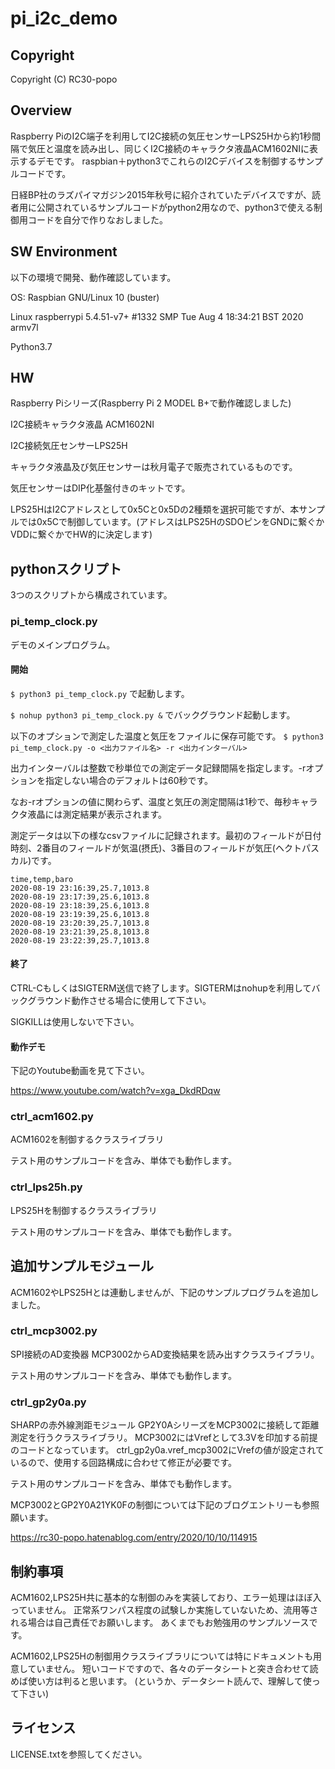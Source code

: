 # pi_i2c_demo
## Copyright
Copyright (C) RC30-popo

## Overview
Raspberry PiのI2C端子を利用してI2C接続の気圧センサーLPS25Hから約1秒間隔で気圧と温度を読み出し、同じくI2C接続のキャラクタ液晶ACM1602NIに表示するデモです。
raspbian＋python3でこれらのI2Cデバイスを制御するサンプルコードです。

日経BP社のラズパイマガジン2015年秋号に紹介されていたデバイスですが、読者用に公開されているサンプルコードがpython2用なので、python3で使える制御用コードを自分で作りなおしました。

## SW Environment
以下の環境で開発、動作確認しています。


OS: Raspbian GNU/Linux 10 (buster)

Linux raspberrypi 5.4.51-v7+ #1332 SMP Tue Aug 4 18:34:21 BST 2020 armv7l

Python3.7

## HW
Raspberry Piシリーズ(Raspberry Pi 2 MODEL B+で動作確認しました)

I2C接続キャラクタ液晶 ACM1602NI

I2C接続気圧センサーLPS25H

キャラクタ液晶及び気圧センサーは秋月電子で販売されているものです。

気圧センサーはDIP化基盤付きのキットです。

LPS25HはI2Cアドレスとして0x5Cと0x5Dの2種類を選択可能ですが、本サンプルでは0x5Cで制御しています。(アドレスはLPS25HのSDOピンをGNDに繋ぐかVDDに繋ぐかでHW的に決定します)


## pythonスクリプト
3つのスクリプトから構成されています。

### pi_temp_clock.py
デモのメインプログラム。

#### 開始

```$ python3 pi_temp_clock.py```
で起動します。

```$ nohup python3 pi_temp_clock.py &```
でバックグラウンド起動します。

以下のオプションで測定した温度と気圧をファイルに保存可能です。
```$ python3 pi_temp_clock.py -o <出力ファイル名> -r <出力インターバル>```

出力インターバルは整数で秒単位での測定データ記録間隔を指定します。-rオプションを指定しない場合のデフォルトは60秒です。

なお-rオプションの値に関わらず、温度と気圧の測定間隔は1秒で、毎秒キャラクタ液晶には測定結果が表示されます。

測定データは以下の様なcsvファイルに記録されます。最初のフィールドが日付時刻、2番目のフィールドが気温(摂氏)、3番目のフィールドが気圧(ヘクトパスカル)です。

```
time,temp,baro
2020-08-19 23:16:39,25.7,1013.8
2020-08-19 23:17:39,25.6,1013.8
2020-08-19 23:18:39,25.6,1013.8
2020-08-19 23:19:39,25.6,1013.8
2020-08-19 23:20:39,25.7,1013.8
2020-08-19 23:21:39,25.8,1013.8
2020-08-19 23:22:39,25.7,1013.8
```


#### 終了
CTRL-CもしくはSIGTERM送信で終了します。SIGTERMはnohupを利用してバックグラウンド動作させる場合に使用して下さい。

SIGKILLは使用しないで下さい。

#### 動作デモ

下記のYoutube動画を見て下さい。

https://www.youtube.com/watch?v=xga_DkdRDqw



### ctrl_acm1602.py
ACM1602を制御するクラスライブラリ

テスト用のサンプルコードを含み、単体でも動作します。

### ctrl_lps25h.py
LPS25Hを制御するクラスライブラリ

テスト用のサンプルコードを含み、単体でも動作します。

## 追加サンプルモジュール
ACM1602やLPS25Hとは連動しませんが、下記のサンプルプログラムを追加しました。

### ctrl_mcp3002.py
SPI接続のAD変換器 MCP3002からAD変換結果を読み出すクラスライブラリ。

テスト用のサンプルコードを含み、単体でも動作します。

### ctrl_gp2y0a.py
SHARPの赤外線測距モジュール GP2Y0AシリーズをMCP3002に接続して距離測定を行うクラスライブラリ。
MCP3002にはVrefとして3.3Vを印加する前提のコードとなっています。
ctrl_gp2y0a.vref_mcp3002にVrefの値が設定されているので、使用する回路構成に合わせて修正が必要です。

テスト用のサンプルコードを含み、単体でも動作します。

MCP3002とGP2Y0A21YK0Fの制御については下記のブログエントリーも参照願います。

https://rc30-popo.hatenablog.com/entry/2020/10/10/114915


## 制約事項
ACM1602,LPS25H共に基本的な制御のみを実装しており、エラー処理はほぼ入っていません。
正常系ワンパス程度の試験しか実施していないため、流用等される場合は自己責任でお願いします。
あくまでもお勉強用のサンプルソースです。

ACM1602,LPS25Hの制御用クラスライブラリについては特にドキュメントも用意していません。
短いコードですので、各々のデータシートと突き合わせて読めば使い方は判ると思います。
(というか、データシート読んで、理解して使って下さい)

## ライセンス
LICENSE.txtを参照してください。

